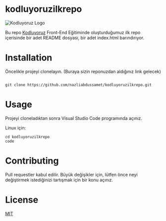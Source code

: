 # kodluyoruzilkrepo

![Kodluyoruz Logo](https://miro.medium.com/max/891/1*R9QL_TAsNhQuenzpiktrHQ.png)

Bu repo [Kodluyoruz](https://www.kodluyoruz.org/) Front-End Eğitiminde oluşturduğumuz ilk repo içerisinde bir adet README dosyası, bir adet index.html barındırıyor.

# Installation

Öncelikle projeyi clonelayın. (Buraya sizin reponuzdan aldığınız link gelecek)

````

git clone https://github.com/nazliabdussamet/kodluyoruzilkrepo.git

````

# Usage

Projeyi cloneladıktan sonra Visual Studio Code programında açınız.

Linux için:

````Linux
cd kodluyoruzilkrepo
code
````

# Contributing

Pull requestler kabul edilir. Büyük değişikler için, lütfen önce neyi değiştirmek istediğinizi tartışmak için bir konu açınız.

# License

[MIT](https://choosealicense.com/licenses/mit/)